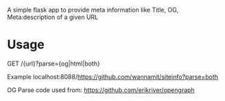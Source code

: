 A simple flask app to provide meta information like Title, OG, Meta:description of a given URL

# Usage
GET /{url}?parse={og|html|both}

Example localhost:8088/https://github.com/wannamit/siteinfo?parse=both


OG Parse code used from: https://github.com/erikriver/opengraph
